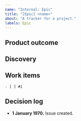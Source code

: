 ```yaml
---
name: "Internal: Epic"
title: "[Epic] <name>"
about: "A tracker for a project."
labels: Epic
---
```


<!--
For EPD-wide tracking, assign the issue to the Product Roadmap GitHub project
and set the relevant attributes, including Team, Priority (Now/Next/Later),
Status. If you have a target date, set the Release Date attribute.
-->

## Product outcome

<!--
Briefly describe the desired product outcome. If possible, focus on the
customer's perspective, for example:

> Users can customize the Avro schema that is generated for a Kafka Avro sink. The customizations are limited to the common requests we've gotten to date.
-->

## Discovery

<!--
Briefly outline the discovery work that has happened or is planned to happen.

If you are working on a prototype or a design document, you should point it out
here. Once you have a design document, link it here. If there are other related
GitHub issues, link them here.

If you are skipping the discovery step, please point it out explicitly.
-->

## Work items

<!--
Break down the planned work items using GitHub's tasklist feature.

At a minimum, collect work items in the list below. Note that you can add
freeform text and link to specific issues (preferred). When you link to an
issue, GitHub will automatically add a backlink to this issue.

Consider breaking down the work items into multiple subsections, for example
multiple milestones or definite/possible/descoped work items. You will know
best what breakdown makes sense and the breakdown might evolve over time.

Please use the "problem" issue template for work items.
-->

```[tasklist]
- [ ] #1
```

## Decision log

<!--
Record all notable decisions as the project evolves, such as setting a target
date or changing the epic's scope or its breakdown. Please order entries in
descending order (the latest update should be the top most item).

Example:
> * **18 September 2023.** Added Nullability control for Avro-formatted sinks #21722 as a work item.
> * **28 August 2023.** Set a target release date of October 31.
-->

* **1 January 1970.** Issue created.
